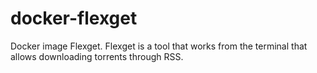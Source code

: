 # docker-flexget
Docker image Flexget. Flexget is a tool that works from the terminal that allows downloading torrents through RSS.
